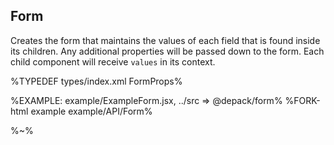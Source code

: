 ## **Form**

Creates the form that maintains the values of each field that is found inside its children. Any additional properties will be passed down to the form. Each child component will receive `values` in its context.

%TYPEDEF types/index.xml FormProps%

%EXAMPLE: example/ExampleForm.jsx, ../src => @depack/form%
%FORK-html example example/API/Form%

%~%